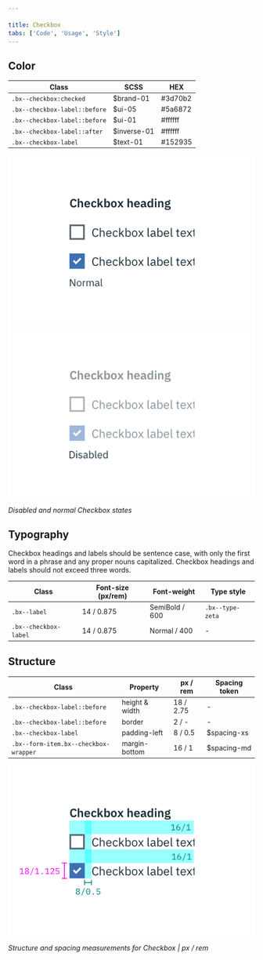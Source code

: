```yaml
---

title: Checkbox
tabs: ['Code', 'Usage', 'Style']
---
```


## Color

| Class                         | SCSS        | HEX     |
| ----------------------------- | ----------- | ------- |
| `.bx--checkbox:checked`       | $brand-01   | #3d70b2 |
| `.bx--checkbox-label::before` | $ui-05      | #5a6872 |
| `.bx--checkbox-label::before` | $ui-01      | #ffffff |
| `.bx--checkbox-label::after`  | $inverse-01 | #ffffff |
| `.bx--checkbox-label`         | $text-01    | #152935 |

<grid-wrapper>
<div class="image-grid">
  <div>
    <img src="images/checkbox-style-1.png" alt="Normal checkbox example"/>
  </div>
  <div>
  <img src="images/checkbox-style-2.png" alt="Disabled checkbox example"/>
  </div>
</div>
</grid-wrapper>

_Disabled and normal Checkbox states_

## Typography

Checkbox headings and labels should be sentence case, with only the first word in a phrase and any proper nouns capitalized. Checkbox headings and labels should not exceed three words.

| Class                 | Font-size (px/rem) | Font-weight    | Type style       |
| --------------------- | ------------------ | -------------- | ---------------- |
| `.bx--label`          | 14 / 0.875         | SemiBold / 600 | `.bx--type-zeta` |
| `.bx--checkbox-label` | 14 / 0.875         | Normal / 400   | -                |

## Structure

| Class                                 | Property       | px / rem  | Spacing token |
| ------------------------------------- | -------------- | --------- | ------------- |
| `.bx--checkbox-label::before`         | height & width | 18 / 2.75 | -             |
| `.bx--checkbox-label::before`         | border         | 2 / -     | -             |
| `.bx--checkbox-label`                 | padding-left   | 8 / 0.5   | $spacing-xs   |
| `.bx--form-item.bx--checkbox-wrapper` | margin-bottom  | 16 / 1    | $spacing-md   |

<div class="image-component">
    <img src="images/checkbox-style-3.png" alt="Checkbox structure and spacing measurements" />
</div>

_Structure and spacing measurements for Checkbox | px / rem_
